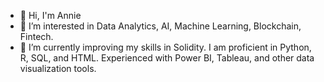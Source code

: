 - 👋 Hi, I'm Annie
- 👀 I’m interested in Data Analytics, AI, Machine Learning, Blockchain, Fintech.
- 🌱 I’m currently improving my skills in Solidity. I am proficient in Python, R, SQL, and HTML. Experienced with Power BI, Tableau, and other data visualization tools.



<!---
zhannie78/zhannie78 is a ✨ special ✨ repository because its `README.md` (this file) appears on your GitHub profile.
You can click the Preview link to take a look at your changes.
--->

